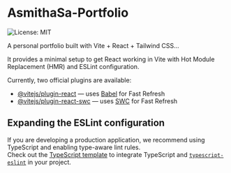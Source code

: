 # AsmithaSa-Portfolio

![License: MIT](https://img.shields.io/badge/License-MIT-yellow.svg)

A personal portfolio built with Vite + React + Tailwind CSS...

It provides a minimal setup to get React working in Vite with Hot Module Replacement (HMR) and ESLint configuration.

Currently, two official plugins are available:

- [@vitejs/plugin-react](https://github.com/vitejs/vite-plugin-react/blob/main/packages/plugin-react/README.md) — uses [Babel](https://babeljs.io/) for Fast Refresh
- [@vitejs/plugin-react-swc](https://github.com/vitejs/vite-plugin-react-swc) — uses [SWC](https://swc.rs/) for Fast Refresh

## Expanding the ESLint configuration

If you are developing a production application, we recommend using TypeScript and enabling type-aware lint rules.  
Check out the [TypeScript template](https://github.com/vitejs/vite/tree/main/packages/create-vite/template-react-ts) to integrate TypeScript and [`typescript-eslint`](https://typescript-eslint.io) in your project.
